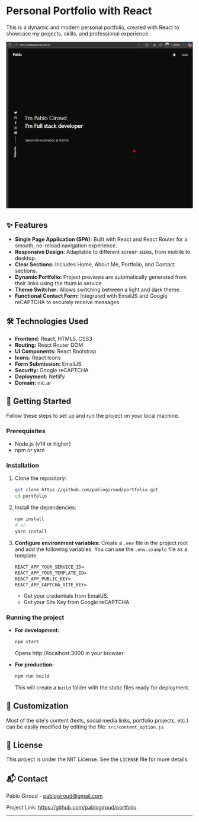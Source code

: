 # Personal Portfolio with React

This is a dynamic and modern personal portfolio, created with React to showcase my projects, skills, and professional experience.

![Portfolio Screenshot](./src/assets/images/portfolio-screenshot.png)

## ✨ Features

*   **Single Page Application (SPA):** Built with React and React Router for a smooth, no-reload navigation experience.
*   **Responsive Design:** Adaptable to different screen sizes, from mobile to desktop.
*   **Clear Sections:** Includes Home, About Me, Portfolio, and Contact sections.
*   **Dynamic Portfolio:** Project previews are automatically generated from their links using the thum.io service.
*   **Theme Switcher:** Allows switching between a light and dark theme.
*   **Functional Contact Form:** Integrated with EmailJS and Google reCAPTCHA to securely receive messages.

## 🛠️ Technologies Used

*   **Frontend:** React, HTML5, CSS3
*   **Routing:** React Router DOM
*   **UI Components:** React Bootstrap
*   **Icons:** React Icons
*   **Form Submission:** EmailJS
*   **Security:** Google reCAPTCHA
*   **Deployment:** Netlify
*   **Domain:** nic.ar

## 🚀 Getting Started

Follow these steps to set up and run the project on your local machine.

### Prerequisites

*   Node.js (v14 or higher)
*   npm or yarn

### Installation

1.  Clone the repository:
    ```bash
    git clone https://github.com/pablogiroud/portfolio.git
    cd portfolio
    ```

2.  Install the dependencies:
    ```bash
    npm install
    # or
    yarn install
    ```

3.  **Configure environment variables:**
    Create a `.env` file in the project root and add the following variables. You can use the `.env.example` file as a template.
    ```
    REACT_APP_YOUR_SERVICE_ID=
    REACT_APP_YOUR_TEMPLATE_ID=
    REACT_APP_PUBLIC_KEY=
    REACT_APP_CAPTCHA_SITE_KEY=
    ```
    *   Get your credentials from EmailJS.
    *   Get your Site Key from Google reCAPTCHA.

### Running the project

*   **For development:**
    ```bash
    npm start
    ```
    Opens http://localhost:3000 in your browser.

*   **For production:**
    ```bash
    npm run build
    ```
    This will create a `build` folder with the static files ready for deployment.

## 🔧 Customization

Most of the site's content (texts, social media links, portfolio projects, etc.) can be easily modified by editing the file:
`src/content_option.js`

## 📄 License

This project is under the MIT License. See the `LICENSE` file for more details.

## 📬 Contact

Pablo Giroud - pablogiroud@gmail.com

Project Link: https://github.com/pablogiroud/portfolio

---